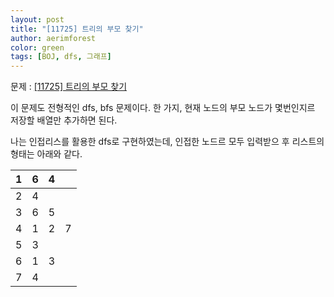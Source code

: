 ```yaml
---
layout: post
title: "[11725] 트리의 부모 찾기"
author: aerimforest
color: green
tags: [BOJ, dfs, 그래프]
---
```


문제 : [[11725] 트리의 부모 찾기](https://www.acmicpc.net/problem/11725)

이 문제도 전형적인 dfs, bfs 문제이다. 
한 가지, 현재 노드의 부모 노드가 몇번인지르 저장할 배열만 추가하면 된다.

나는 인접리스를 활용한 dfs로 구현하였는데,
인접한 노드르 모두 입력받으 후 리스트의 형태는 아래와 같다.

| 1 | 6 | 4 |   |
|---|---|---|---|
| 2 | 4 |   |   |
| 3 | 6 | 5 |   |
| 4 | 1 | 2 | 7 |
| 5 | 3 |   |   |
| 6 | 1 | 3 |   |
| 7 | 4 |   |   |

